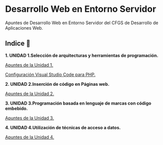 # Desarrollo Web en Entorno Servidor

Apuntes de Desarrollo Web en Entorno Servidor del CFGS de Desarrollo de Aplicaciones Web.

## Indice 🚀

**1. UNIDAD 1.Selección de arquitecturas y herramientas de programación.**

[Apuntes de la Unidad 1.](Tema1/Selecciondearquitecturasyherramientasdeprogramacion.md)

[Configuración Visual Studio Code para PHP.](Tema2/VisualStudioCodePHP.md)

**2. UNIDAD 2.Inserción de código en Páginas web.**

[Apuntes de la Unidad 2.](Tema2/Insercioncodigopaginasweb.md)


**3. UNIDAD 3.Programación basada en lenguaje de marcas con código embebido.**

[Apuntes de la Unidad 3.](Tema3/programacionlenguajesdemarcas.md)

**4. UNIDAD 4.Utilización de técnicas de acceso a datos.**

[Apuntes de la Unidad 4.](Tema4/tecnicasaccesodatos.md)
